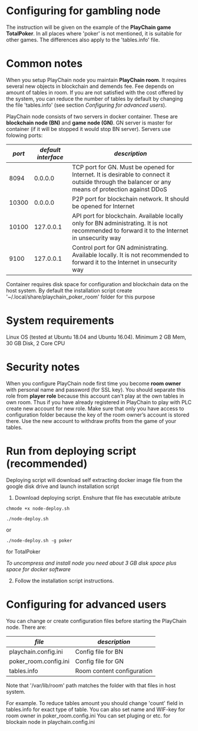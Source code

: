 # Configuring for gambling node

The instruction will be given on the example of the **PlayChain game TotalPoker**. In all places where 'poker' is not mentioned, it is suitable for other games. The differences also apply to the 'tables.info' file.

# Common notes

When you setup PlayChain node you maintain **PlayChain room**. It requires several new objects in blockchain and demends fee. Fee depends on amount of tables in room. If you are not satisfied with the cost offered by the system, you can reduce the number of tables by default by changing the file 'tables.info' (see section *Configuring for advanced users*).

PlayChain node consists of two servers in docker container. These are **blockchain node (BN)** and
**game node (GN)**. GN server is master for container (if it will be stopped it would stop BN server).
Servers use folowing ports:

| *port* |  *default interface* | *description*  |
|---|---|---|
| 8094  |  0.0.0.0 | TCP port for GN. Must be opened for Internet. It is desirable to connect it outside through the balancer or any means of protection against DDoS  |
| 10300  | 0.0.0.0  | P2P port for blockchain network. It should be opened for Internet  |
| 10100  |  127.0.0.1 | API port for blockchain. Available locally only for BN administrating. It is not recommended to forward it to the Internet in unsecurity way  |
|  9100 |  127.0.0.1 | Control port for GN administrating. Available locally. It is not recommended to forward it to the Internet in unsecurity way  |

Container requires disk space for configuration and blockchain data on the host system.
By default the installation script create '~/.local/share/playchain_poker_room' folder for this purpose

# System requirements

Linux OS (tested at Ubuntu 18.04 and Ubuntu 16.04). 
Minimum 2 GB Mem, 30 GB Disk, 2 Core CPU

# Security notes

When you configure PlayChain node first time you become **room owner** with personal name and password (for SSL key).
You should separate this role from **player role** because this account can't play at the own tables in own room.
Thus if you have already registered in PlayChain to play with PLC create new account for new role. 
Make sure that only you have access to configuration folder because the key of the room owner’s account is stored there. Use the new account to withdraw profits from the game of your tables.

# Run from deploying script (recommended)

Deploying script will download self extracting docker image file from the google disk drive
and launch installation script

1. Download deploying script. Enshure that file has executable atribute

`chmode +x node-deploy.sh`

`./node-deploy.sh`

or

`./node-deploy.sh -g poker`

for TotalPoker

_To uncompress and install node you need about 3 GB disk space plus space for docker software_

2. Follow the installation script instructions.

# Configuring for advanced users

You can change or create configuration files before starting the PlayChain node.
There are: 

| *file* | *description*  |
|---|---|
|playchain.config.ini| Config file for BN |
|poker_room.config.ini| Config file for GN |
|tables.info| Room content configuration |

Note that '/var/lib/room' path matches the folder with that files in host system.

For example. To reduce tables amount you should change 'count' field in tables.info
for exact type of table. 
You can also set name and WIF-key for room owner in poker_room.config.ini
You can set pluging or etc. for blockain node in playchain.config.ini
